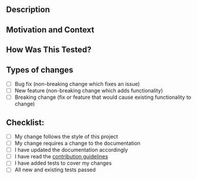 <!--- Provide a general summary of your changes in the Title above -->

## Description
<!--- Describe your changes in detail. Screenshots (where appropriate) more than welcome! -->

## Motivation and Context
<!--- Why is this change required? What problem does it solve? If it fixes an open issue, please link to the issue here. -->

## How Was This Tested?
<!--- Please describe in detail how you tested your changes. Include details of your testing environment, and the tests you ran to see how your change affects other areas of the code, etc. -->

## Types of changes
<!--- What types of changes does your code introduce? Put an `x` in all the boxes that apply: -->
- [ ] Bug fix (non-breaking change which fixes an issue)
- [ ] New feature (non-breaking change which adds functionality)
- [ ] Breaking change (fix or feature that would cause existing functionality to change)

## Checklist:
<!--- Go over all the following points, and put an `x` in all the boxes that apply. If you're unsure about any of these, don't hesitate to ask. We're here to help! -->
- [ ] My change follows the style of this project
- [ ] My change requires a change to the documentation
- [ ] I have updated the documentation accordingly
- [ ] I have read the [contribution guidelines](CONTRIBUTING.md)
- [ ] I have added tests to cover my changes
- [ ] All new and existing tests passed
